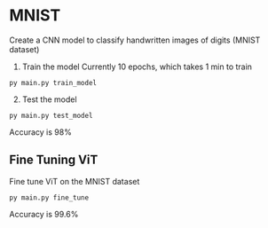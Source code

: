 # MNIST
Create a CNN model to classify handwritten images of digits (MNIST dataset)

1. Train the model
Currently 10 epochs, which takes 1 min to train
```
py main.py train_model
```

2. Test the model
```
py main.py test_model
```

Accuracy is 98%


## Fine Tuning ViT
Fine tune ViT on the MNIST dataset

```
py main.py fine_tune
```
Accuracy is 99.6%


